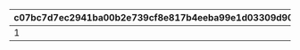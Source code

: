 |c07bc7d7ec2941ba00b2e739cf8e817b4eeba99e1d03309d90d9786b86eb551c|0a9b571a89d1a47632d751eadf9cd6476059ae8abd5b43f6391e78a405b80ffc|b592e5f6a30653b7aabc37db9529d4f36132a0bba205797dd43cadf2f0718883|a82bddde86438467c4c1f8049845fb40472b086a5e3834ca9bd45a23e53e2f9c|
| --- | --- | --- | --- |
|1|10134110|1013401|11001285|
